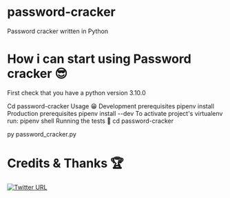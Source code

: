 # password-cracker
Password cracker written in Python

# How i can start using Password cracker 😎

First check that you have a python version 3.10.0

Cd password-cracker
Usage 😁
Development prerequisites
pipenv install
Production prerequisites
pipenv install --dev
To activate project's virtualenv run:
pipenv shell
Running the tests 🥱
cd password-cracker

py password_cracker.py

# Credits & Thanks 🏆
[![Twitter URL](https://img.shields.io/twitter/url/https/twitter.com/shoaib_malek.svg?style=social&label=Follow%20%shoaib_malek)](https://twitter.com/shoaib_malek)


